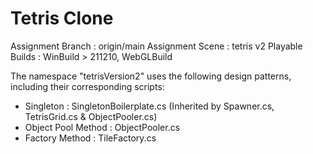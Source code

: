 # Tetris Clone

Assignment Branch : origin/main
Assignment Scene : tetris v2 
Playable Builds : WinBuild > 211210, WebGLBuild

The namespace "tetrisVersion2" uses the following design patterns, including their corresponding scripts: 
- Singleton : SingletonBoilerplate.cs (Inherited by Spawner.cs, TetrisGrid.cs & ObjectPooler.cs) 
- Object Pool Method : ObjectPooler.cs
- Factory Method : TileFactory.cs
